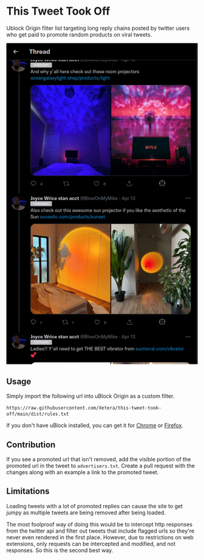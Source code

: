 # This Tweet Took Off

Ublock Origin filter list targeting long reply chains posted by twitter users who get paid to promote random products on viral tweets.

![](./example.png)

## Usage

Simply import the following url into uBlock Origin as a custom filter.

```
https://raw.githubusercontent.com/Xetera/this-tweet-took-off/main/dist/rules.txt
```

If you don't have uBlock installed, you can get it for [Chrome](https://chrome.google.com/webstore/detail/ublock-origin/cjpalhdlnbpafiamejdnhcphjbkeiagm?hl=en) or [Firefox](https://addons.mozilla.org/en-US/firefox/addon/ublock-origin/).

## Contribution

If you see a promoted url that isn't removed, add the visible portion of the promoted url in the tweet to `advertisers.txt`. Create a pull request with the changes along with an example a link to the promoted tweet.

## Limitations

Loading tweets with a lot of promoted replies can cause the site to get jumpy as multiple tweets are being removed after being loaded.

The most foolproof way of doing this would be to intercept http responses from the twitter api and filter out tweets that include flagged urls so they're never even rendered in the first place. However, due to restrictions on web extensions, only requests can be intercepted and modified, and not responses. So this is the second best way.
